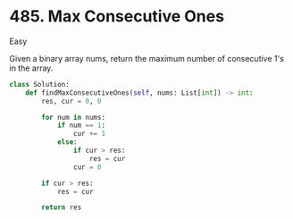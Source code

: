 # 485. Max Consecutive Ones

Easy

Given a binary array nums, return the maximum number of consecutive 1's in the array.

```python
class Solution:
    def findMaxConsecutiveOnes(self, nums: List[int]) -> int:
        res, cur = 0, 0

        for num in nums:
            if num == 1:
                cur += 1
            else:
                if cur > res:
                    res = cur
                cur = 0

        if cur > res:
            res = cur

        return res
```

